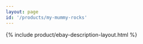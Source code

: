 ```yaml
---
layout: page
id: '/products/my-mummy-rocks'
---
```


{% include product/ebay-description-layout.html %}






